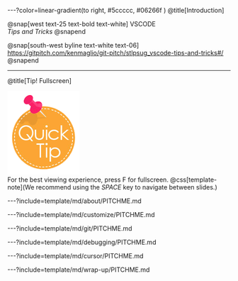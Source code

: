 ---?color=linear-gradient(to right, #5ccccc, #06266f ) 
@title[Introduction]

<!--
Tip! Get started with this template as follows:
Step 1. Delete the contents of this PITCHME.md file.
Step 2. Start adding your own custom slide content.
Step 3. Copy slide markdown snippets from template/md directory as needed.
-->

@snap[west text-25 text-bold text-white]
VSCODE<br>*Tips and Tricks*
@snapend

@snap[south-west byline text-white text-06]
https://gitpitch.com/kenmaglio/git-pitch/stlpsug_vscode-tips-and-tricks#/
@snapend

---
@title[Tip! Fullscreen]

![TIP](template/img/tip.png)
<br>
For the best viewing experience, press F for fullscreen.
@css[template-note](We recommend using the *SPACE* key to navigate between slides.)

---?include=template/md/about/PITCHME.md

---?include=template/md/customize/PITCHME.md

---?include=template/md/git/PITCHME.md

---?include=template/md/debugging/PITCHME.md

---?include=template/md/cursor/PITCHME.md

---?include=template/md/wrap-up/PITCHME.md

